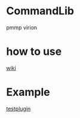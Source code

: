 # CommandLib
pmmp virion

# how to use
[wiki](https://github.com/sky-min/CommandLib/wiki)

# Example
[testplugin](https://github.com/sky-min/CommandLibTestPlugin)
